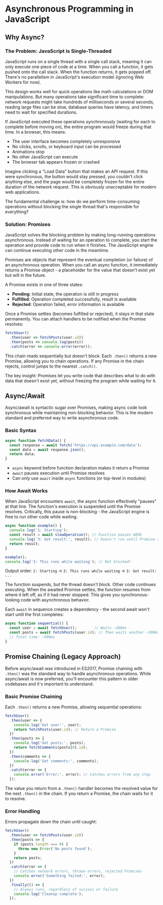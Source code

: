 # Asynchronous Programming in JavaScript

## Why Async?

### The Problem: JavaScript is Single-Threaded

JavaScript runs on a single thread with a single call stack, meaning it can only execute one piece of code at a time. When you call a function, it gets pushed onto the call stack. When the function returns, it gets popped off. There's no parallelism in JavaScript's execution model (ignoring Web Workers for now).

This design works well for quick operations like math calculations or DOM manipulations. But many operations take significant time to complete: network requests might take hundreds of milliseconds or several seconds, reading large files can be slow, database queries have latency, and timers need to wait for specified durations.

If JavaScript executed these operations synchronously (waiting for each to complete before moving on), the entire program would freeze during that time. In a browser, this means:
- The user interface becomes completely unresponsive
- No clicks, scrolls, or keyboard input can be processed
- Animations stop
- No other JavaScript can execute
- The browser tab appears frozen or crashed

Imagine clicking a "Load Data" button that makes an API request. If this were synchronous, the button would stay pressed, you couldn't click anything else, and the page would be completely frozen for the entire duration of the network request. This is obviously unacceptable for modern web applications.

The fundamental challenge is: how do we perform time-consuming operations without blocking the single thread that's responsible for everything?

### Solution: Promises

JavaScript solves the blocking problem by making long-running operations asynchronous. Instead of waiting for an operation to complete, you start the operation and provide code to run when it finishes. The JavaScript engine can continue executing other code in the meantime.

Promises are objects that represent the eventual completion (or failure) of an asynchronous operation. When you call an async function, it immediately returns a Promise object - a placeholder for the value that doesn't exist yet but will in the future.

A Promise exists in one of three states:
- **Pending**: Initial state, the operation is still in progress
- **Fulfilled**: Operation completed successfully, result is available
- **Rejected**: Operation failed, error information is available

Once a Promise settles (becomes fulfilled or rejected), it stays in that state permanently. You can attach handlers to be notified when the Promise resolves:

```javascript
fetchUser()
  .then(user => fetchPosts(user.id))
  .then(posts => console.log(posts))
  .catch(error => console.error(error));
```

This chain reads sequentially but doesn't block. Each `.then()` returns a new Promise, allowing you to chain operations. If any Promise in the chain rejects, control jumps to the nearest `.catch()`.

The key insight: Promises let you write code that describes what to do with data that doesn't exist yet, without freezing the program while waiting for it.

## Async/Await

Async/await is syntactic sugar over Promises, making async code look synchronous while maintaining non-blocking behavior. This is the modern standard and preferred way to write asynchronous code.

### Basic Syntax

```javascript
async function fetchData() {
  const response = await fetch('https://api.example.com/data');
  const data = await response.json();
  return data;
}
```

- `async` keyword before function declaration makes it return a Promise
- `await` pauses execution until Promise resolves
- Can only use `await` inside `async` functions (or top-level in modules)

### How Await Works

When JavaScript encounters `await`, the async function effectively "pauses" at that line. The function's execution is suspended until the Promise resolves. Critically, this pause is non-blocking - the JavaScript engine is free to run other code while waiting.

```javascript
async function example() {
  console.log('1: Starting');
  const result = await slowOperation(); // Function pauses HERE
  console.log('3: Got result:', result); // Doesn't run until Promise resolves
  return result;
}

example();
console.log('2: This runs while waiting'); // Not blocked!
```

Output order: `1: Starting` → `2: This runs while waiting` → `3: Got result: ...`

The function suspends, but the thread doesn't block. Other code continues executing. When the awaited Promise settles, the function resumes from where it left off, as if it had never stopped. This gives you synchronous-looking code with asynchronous behavior.

Each `await` in sequence creates a dependency - the second await won't start until the first completes:

```javascript
async function sequential() {
  const user = await fetchUser();        // Waits ~200ms
  const posts = await fetchPosts(user.id); // Then waits another ~300ms
  // Total time: ~500ms
}
```

## Promise Chaining (Legacy Approach)

Before async/await was introduced in ES2017, Promise chaining with `.then()` was the standard way to handle asynchronous operations. While async/await is now preferred, you'll encounter this pattern in older codebases and it's important to understand.

### Basic Promise Chaining

Each `.then()` returns a new Promise, allowing sequential operations:

```javascript
fetchUser()
  .then(user => {
    console.log('Got user:', user);
    return fetchPosts(user.id); // Return a Promise
  })
  .then(posts => {
    console.log('Got posts:', posts);
    return fetchComments(posts[0].id);
  })
  .then(comments => {
    console.log('Got comments:', comments);
  })
  .catch(error => {
    console.error('Error:', error); // Catches errors from any step
  });
```

The value you return from a `.then()` handler becomes the resolved value for the next `.then()` in the chain. If you return a Promise, the chain waits for it to resolve.

### Error Handling

Errors propagate down the chain until caught:

```javascript
fetchUser()
  .then(user => fetchPosts(user.id))
  .then(posts => {
    if (posts.length === 0) {
      throw new Error('No posts found');
    }
    return posts;
  })
  .catch(error => {
    // Catches network errors, thrown errors, rejected Promises
    console.error('Something failed:', error);
  })
  .finally(() => {
    // Always runs, regardless of success or failure
    console.log('Cleanup complete');
  });
```
